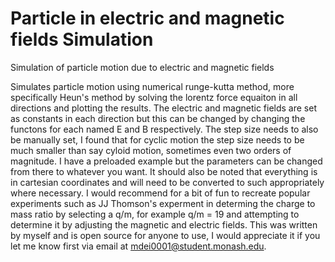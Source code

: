 # Particle in electric and magnetic fields Simulation
Simulation of particle motion due to electric and magnetic fields

Simulates particle motion using numerical runge-kutta method, more specifically Heun's method by solving the lorentz force equaiton in all directions and plotting the results.
The electric and magnetic fields are set as constants in each direction but this can be changed by changing the functons for each named E and B respectively. The step size needs to also be manually set, I found that for cyclic motion the step size needs to be much smaller than say cyloid motion, sometimes even two orders of magnitude.
I have a preloaded example but the parameters can be changed from there to whatever you want. It should also be noted that everything is in cartesian coordinates and will need to be converted to such appropriately where necessary.
I would recommend for a bit of fun to recreate popular experiments such as JJ Thomson's experment in determing the charge to mass ratio by selecting a q/m, for example q/m = 19 and attempting to determine it by adjusting the magnetic and electric fields.
This was written by myself and is open source for anyone to use, I would appreciate it if you let me know first via email at mdei0001@student.monash.edu.
